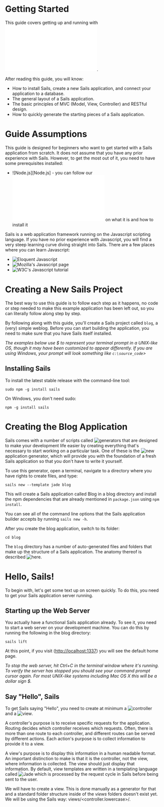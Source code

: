 # Getting Started


This guide covers getting up and running with ![Sails][WhatIsSails].

After reading this guide, you will know:

* How to install Sails, create a new Sails application, and connect your application to a database.
* The general layout of a Sails application.
* The basic principles of MVC (Model, View, Controller) and RESTful design.
* How to quickly generate the starting pieces of a Sails application.


# Guide Assumptions

This guide is designed for beginners who want to get started with a Sails application from scratch. It does not assume that you have any prior experience with Sails. However, to get the most out of it, you need to have some prerequisites installed:

* ![Node.js][Node.js] - you can follow our ![guide][Node.js_guide] on what it is and how to install it

Sails is a web application framework running on the Javascript scripting language. If you have no prior experience with Javascript, you will find a very steep learning curve diving straight into Sails. There are a few places where you can learn Javascript:

* ![Eloquent Javascript][EloquentJavascript]
* ![Mozilla's Javascript page][MozillaJavascript]
* ![W3C's Javascript tutorial][W3C_Javascript]

# Creating a New Sails Project

The best way to use this guide is to follow each step as it happens, no code or step needed to make this example application has been left out, so you can literally follow along step by step.

By following along with this guide, you'll create a Sails project called `blog`, a (very) simple weblog. Before you can start building the application, you need to make sure that you have Sails itself installed.

*The examples below use $ to represent your terminal prompt in a UNIX-like OS, though it may have been customized to appear differently. If you are using Windows, your prompt will look something like `c:\source_code`>*


## Installing Sails
To install the latest stable release with the command-line tool:

    sudo npm -g install sails

On Windows, you don't need sudo:

    npm -g install sails

# Creating the Blog Application

Sails comes with a number of scripts called ![generators][SailsJs_Generators] that are designed to make your development life easier by creating everything that's necessary to start working on a particular task. One of these is the ![`new`][SailsJS_Generator_New] application generator, which will provide you with the foundation of a fresh Sails application so that you don't have to write it yourself.

To use this generator, open a terminal, navigate to a directory where you have rights to create files, and type:

    sails new --template jade blog

This will create a Sails application called Blog in a blog directory and install the npm dependencies that are already mentioned in `package.json` using `npm install`.

You can see all of the command line options that the Sails application builder accepts by running `sails new -h`.

After you create the blog application, switch to its folder:

    cd blog

The `blog` directory has a number of auto-generated files and folders that make up the structure of a Sails application. The anatomy thereof is described ![here][SailsJs_Anatomy].

# Hello, Sails!

To begin with, let's get some text up on screen quickly. To do this, you need to get your Sails application server running.

## Starting up the Web Server

You actually have a functional Sails application already. To see it, you need to start a web server on your development machine. You can do this by running the following in the blog directory:

    sails lift

At this point, if you visit ([http://localhost:1337](http://localhost:1337)) you will see the default home page.

*To stop the web server, hit Ctrl+C in the terminal window where it's running. To verify the server has stopped you should see your command prompt cursor again. For most UNIX-like systems including Mac OS X this will be a dollar sign $.*

## Say "Hello", Sails

To get Sails saying "Hello", you need to create at minimum a ![controller][Controller_Concept] and a ![view][View_Concept].

A controller's purpose is to receive specific requests for the application. Routing decides which controller receives which requests. Often, there is more than one route to each controller, and different routes can be served by different actions. Each action's purpose is to collect information to provide it to a view.

A view's purpose is to display this information in a human readable format. An important distinction to make is that it is the controller, not the view, where information is collected. The view should just display that information. By default, view templates are written in a templating language called ![Jade][Jade] which is processed by the request cycle in Sails before being sent to the user.

We will have to create a view. This is done manually as a generator for that and a standard folder structure inside of the *views* folders doesn't exist yet. We will be using the Sails way: views/<controller.lowercase>/<action>.<template fileending>

    mkdir views/welcome/
    touch views/welcome/index.jade

Open the `app/views/welcome/index.jade` file in your text editor. Delete all of the existing code in the file, and replace it with the following single line of code:

```jade
h1 Hello, Sails!
```

Next we have to create a new controller, to use the view. We will need to run the "controller" generator and tell it you want a controller called "welcome" with an action called "index", just like this:

    sails generate controller welcome index
        info: Created a new controller ("welcome") at api/controllers/WelcomeController.js!

The controller will look like so:
`api/controllers/WelcomeController.js`:
```javascript
/**
 * WelcomeController
 *
 * @description :: Server-side logic for managing welcomes
 * @help        :: See http://links.sailsjs.org/docs/controllers
 */

module.exports = {
  /**
   * `WelcomeController.index()`
   */
  index: function (req, res) {
    return res.json({
      todo: 'index() is not implemented yet!'
    });
  }
};
```

As such it won't do much and simply return JSON with a todo. We want to change that. It should render a view and sendthat back to the client. To do so we will replace the `index` function body with a call to [res.view](http://sailsjs.org/#/documentation/reference/res/res.view.html).

```javascript
return res.view("welcome/index");
```

## Setting the Application Home Page

Now that we have made the controller and view, we need to tell Sails when we want "Hello, Sails!" to show up. In our case, we want it to show up when we navigate to the root URL of our site, http://localhost:1337.

Next, you have to tell Sails where your actual home page is located.

Open the file config/routes.js in your editor.
```javascript
module.exports.routes = {

  /***************************************************************************
  *                                                                          *
  * Make the view located at `views/homepage.ejs` (or `views/homepage.jade`, *
  * etc. depending on your default view engine) your home page.              *
  *                                                                          *
  * (Alternatively, remove this and add an `index.html` file in your         *
  * `assets` directory)                                                      *
  *                                                                          *
  ***************************************************************************/

  '/': {
    view: 'homepage'
  }
  //...
```

This is your application's routing file which holds entries in a javscript object where the key is the URL path and the value is another object.

Replace `'/': { view: 'homepage'}` with `'/': 'WelcomeController.index'`. That tells Sails to map requests to the root of the application to the welcome controller's index action.

Launch the web server again if you stopped it to generate the controller and navigate to [http://localhost:1337][http://localhost:1337] in your browser. You'll see the "Hello, Sails!" message you put into app/views/welcome/index.jade, indicating that this new route is indeed going to WelcomeController's index action and is rendering the view correctly.

*We could've also done without a controller and simply used `'/': { view: 'welcome/index' }`. Feel free to do so.*

*For more information about routing, refer to ![Sails Routing][Sails_Routing]*

# Getting Up and Running

Sails uses ![REST][REST] for structuring its resources. That means we will be using *CRUD* (Create, Read, Update, Delete) methods when dealing with resources.

Luckily Sails uses ![Blueprints][Blueprints] that help us avoid writing a lot of boilerplate code to define CRUD actions on our resources. All we would normally need is a model and controller for our resource. For the purpose of this tutorial, we will implement these CRUD actions ourselves.

In this section we will add the ability to create new articles in our application and be able to view them. This is the "C" and the "R" from CRUD: creation and reading.

Before we continue we will need to configure our application will us handle changes to our models (which we haven't created yet). Sails will pester us everytime we lift the application.
A simple modification of `config/models.js` will do. Uncomment `migrate: 'alter'` to make the file look similar to this:

```javascript
module.exports.models = {

  /***************************************************************************
  *                                                                          *
  * Your app's default connection. i.e. the name of one of your app's        *
  * connections (see `config/connections.js`)                                *
  *                                                                          *
  ***************************************************************************/
  // connection: 'localDiskDb',

  /***************************************************************************
  *                                                                          *
  * How and whether Sails will attempt to automatically rebuild the          *
  * tables/collections/etc. in your schema.                                  *
  *                                                                          *
  * See http://sailsjs.org/#/documentation/concepts/ORM/model-settings.html  *
  *                                                                          *
  ***************************************************************************/
  migrate: 'alter'

};
```

## Laying down the ground work

Firstly, you need a place within the application to create a new article. A great place for that would be at */article/new*. So we need to add a view and route for it.

Where would we put the view? That's right `views/article/new.jade`.

For now it will just contain

```jade
h1 New article
```

It should be accessible too so lets add a custom route to `config/routes.js`

```javascript
'/article/new': {
    view: 'article/new'
}
```

This route will not pass through any controller and just make the view visible at http://localhost:1337/article/new

## Creating articles

Our view isn't too useful at the moment, so let's make it do something - with a form. Replace its contents.

`article/new.jade`:
```jade
form(action="/article", method="POST")

    p
        label(for="text") Title
        br
        input(
            type="text"
            name="title"
            placeholder="Please add a title."
            )

    p
        label(for="text") Text
        br
        textarea(
            name="text"
            placeholder="Please add some text to the article."
            )

    button(type="submit") Submit
```

Try filling the form and seeing what it does. It should return a JSON object. But how is that possible? We didn't add any other routes or actions. Or did we? Actually ![Blueprints][Blueprints] did.

Blueprints automatically adds REST routes and actions (and some more stuff) to our controllers and models. In this case a simple POST request to */article* with any key-value parameters, will create a new Article. This is great, but we will be overriding that later on to understand what happens underthe hood.

For now let's make */article* output the parameters it received.

We need a controller first.

    sails generate controller Article
        info: Created a new controller ("Article") at api/controllers/ArticleController.js!

And a route. A slight problem arises here, since we cannot create a route that targets `ArticleController` without an action. We will have to come up with an action name that let's us create new `Article`s... `create` comes to mind, so let's use that.

`config/routes.js`:
```javascript
// ...
// Custom routes here...
// ...

'POST /article': 'ArticleController.create',

// ...
```

`api/controllers/ArticleController.js`:
```javascript
// ...
module.exports = {

    create: function (req, res) {
        return res.json(req.allParams());
    }
};
```

Try navigating http://localhost:1337/article/new and testing it again to see the output. As expected it should return the POST parameters we passed to it in [`req.allParams()`](http://sailsjs.org/#/documentation/reference/req/req.allParams.html)

## Preparing our database

Remember out modification above to make Sails stop pestering us at every lift by changing the way we migrate models? Well, now that will actually come in handy as we will start using a local-disk database in our development environment.

Sails provides an easy to use file database called `sails-disk` that's pretty useful to get an app up and running first, and testing its models.

We will need to install the file database first:

    npm install --save sails-disk

And then use it. Let's uncomment `connection: 'localDiskDb'` in `config/models.js`. Which will make the application use a pre-configured connection of that name. The file should now look like.

```javascript
module.exports.models = {

  /***************************************************************************
  *                                                                          *
  * Your app's default connection. i.e. the name of one of your app's        *
  * connections (see `config/connections.js`)                                *
  *                                                                          *
  ***************************************************************************/
  connection: 'localDiskDb',

  /***************************************************************************
  *                                                                          *
  * How and whether Sails will attempt to automatically rebuild the          *
  * tables/collections/etc. in your schema.                                  *
  *                                                                          *
  * See http://sailsjs.org/#/documentation/concepts/ORM/model-settings.html  *
  *                                                                          *
  ***************************************************************************/
  migrate: 'alter'

};
```

## Creating the Article model

![Models][Model_Concept] in Sails use a singular name. Sails provides a generator for creating models, which most Sails developers tend to use when creating new models. To create the new model, run this command in your terminal:

    sails generate model Article title:string text:text
      info: Created a new model ("Article") at api/models/Article.js!

With that command we told Sails that we want a Article model, together with a title attribute of type string, and a text attribute of type text. Those attributes are automatically added to the articles table in the database and mapped to the Article model.

Sails responded by creating `api/models/Article.js`.

We will be able to use our model later on to save the data into the database.

**Blueprints already allow us to do this, but we are learning how it's done*

## Saving data in the controller

Back in `ArticleController`, we need to change the create action to use the new Article model to save the data in the database. Open `api/controllers/ArticleController.js` and change the create action to look like this:

```javascript
/**
 * ArticleController
 *
 * @description :: Server-side logic for managing Articles
 * @help        :: See http://links.sailsjs.org/docs/controllers
 */

module.exports = {

    create: function (req, res) {
        Article.create(req.allParams(), function (error,created) {
            if (error) {
                return res.serverError(err.toString())
            }else{
                return res.redirect('/article/' + created.id)
            }
        })
    }
};
```

Now we can lift our application again, go to *http://localhost:1337/article/new* and create a new article. We should be greeted once again with a JSON representation of our created article!

So what's going on here?

Models can be used throughout our application and have their own [built-in methods](http://sailsjs.org/#/documentation/reference/waterline/models) of which [create](http://sailsjs.org/#/documentation/reference/waterline/models/create.html) is one, and the one we need too. It has the following signature

    .create( values, [callback] )

Of course things don't always go right so we have to handle errors. We do so in simply returning a `serverError` with the `error.toString()`

In the case of success however, we would like to be redirected to the page showing our splendid, new article. For now Blueprints takes care of that again, but in JSON format. We want an HTML representation, so let's get on with that, shall we?

## Showing Articles

Since we want to *show* articles, we need a view to do so. Create the view `view/articles/show.jade`:

```jade
extends ../layout

block body
  p
    strong Title:
    = article.title
  p
    strong Text:
    = article.text
```

Lines starting with *=* in Jade mean we want to display a variable at that spot. We will be getting that variable from the controller, which will be rendering the view.

We need a method in `ArticleController` to do so. To stay uniform we will name it `show`.

```javascript
show: function (req, res) {
    id = req.param('id')
    Article.findOne({ "id": id}, function(error, article){
        // Model.find doesn't consider attempting to find a non-existent object
        // a problem and simply returns no error and undefined
        if (error || article == undefined) {
            res.notFound('Article with id: ' + id)
        } else{
            res.view('article/show', {
                "article": article
            })
        }
    })
}
```

As seen above we pass `article`, which corresponds to our *Article* model, to the view.

This is all nice, but how will a user see our work? Blueprints create a route */:modelIdentity/:id* for seeing articles. We will override that for GET requests as we don't mind the Blueprint for POST requests, which will return a JSON representation of the model with the given *id*.

Our `config/routes.js` gets a new key-value pair

    'GET /article/:id': 'ArticleController.show'

We can now checkout http://localhost:1337/article/new and create an article, which will be returned to us in HTML afterwards.

*The `:id` part of the route is a named parameter (a common convention) as described in [Custom Routes](http://sailsjs.org/#/documentation/concepts/Routes/RouteTargetSyntax.html). It is accessible with `req.param("id").*

[nodejs.org]: http://nodejs.org "Node.js homepage"
[Node.js_guide]: ./WhatIsNodeJs.md "What is Node.js?"
[WhatIsSails]: ./WhatIsSails.md "What is Sails?"
[EloquentJavascript]: http://eloquentjavascript.net/ "Eloquent Javascript"
[MozillaJavascript]: https://developer.mozilla.org/en-US/docs/Web/JavaScript "Mozilla's Javascript page"
[W3C_Javascript]: http://www.w3schools.com/js/default.asp "World Wide Web Consortium's Javascript tutorial"
[SailsJs_Anatomy]: http://sailsjs.org/#/documentation/anatomy/myApp "Anatomy of a SailJs app"
[SailsJs_Generators]: http://sailsjs.org/#/documentation/reference/cli/sailsgenerate.html "SailsJs generators"
[SailsJS_Generator_New]: http://sailsjs.org/#/documentation/reference/cli/sailsnew.html "'sails new' generator"
[Jade]: http://jade-lang.com "jade - Node template engine"
[Controller_Concept]: http://sailsjs.org/#/documentation/concepts/Controllers/
[Model_Concept]: http://sailsjs.org/#/documentation/concepts/ORM/Models.html
[View_Concept]: http://sailsjs.org/#/documentation/concepts/Views
[Sails_Routing]: http://sailsjs.org/#/documentation/concepts/Routes
[REST]: https://en.wikipedia.org/wiki/Representational_state_transfer "Representation state transfer"
[Blueprints]: http://sailsjs.org/#/documentation/reference/blueprint-api
[SailsDisk]: https://www.npmjs.org/package/sails-disk "Persistent local-disk adapter for Sails.js / Waterline"

<docmeta name="uniqueID" value="GettingStarted99009">
<docmeta name="displayName" value="Getting Started">
